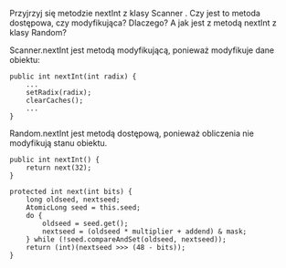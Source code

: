 Przyjrzyj się metodzie nextInt z klasy Scanner . Czy jest to metoda dostępowa,
czy modyfikująca? Dlaczego? A jak jest z metodą nextInt z klasy Random?

Scanner.nextInt jest metodą modyfikującą, ponieważ modyfikuje dane obiektu:

    public int nextInt(int radix) {
        ...
        setRadix(radix);
        clearCaches();
        ...
    }

Random.nextInt jest metodą dostępową, ponieważ obliczenia nie modyfikują stanu obiektu.

    public int nextInt() {
        return next(32);
    }

    protected int next(int bits) {
        long oldseed, nextseed;
        AtomicLong seed = this.seed;
        do {
            oldseed = seed.get();
            nextseed = (oldseed * multiplier + addend) & mask;
        } while (!seed.compareAndSet(oldseed, nextseed));
        return (int)(nextseed >>> (48 - bits));
    }